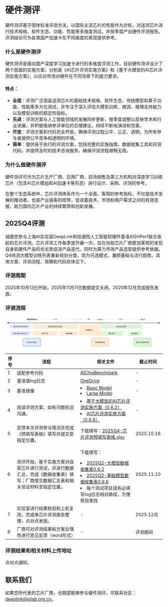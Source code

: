 # 硬件测评

<!-- AI底层技术通常分为芯片、计算、框架三个层次，在目前的国际主流AI生态中，英伟达GPU是人工智能计算芯片的领导者，其V100和A100型号的GPU是当今最主流的人工智能计算加速芯片，并基于CUDA生态筑起AI算力的“护城河”。经过多年的政府支持和自主创新，国产软硬件也取得了一定突破，在国内逐渐形成了涵盖计算芯片、开源平台、基础应用、行业应用及产品等环节较完善的人工智能产业链，但是我们仍需正视、重视与英伟达等国际一流企业的技术差距。 -->
<!-- 上海人工智能实验室牵头的 -->
硬件测评基于团体标准评测方法，以国际主流芯片的性能作为对标，对送测芯片进行技术规格、软件生态、功能、性能等多维度测试，并按季度产出硬件评测报告。评测结论可为各类国产加速卡在不同维度的表现提供参考。

### **什么是硬件测评**
<!-- 硬件测评是面向国产深度学习加速卡进行的多维度评测工作。硬件测评提供一套标准的行业测试方法，提供技术规格、软件生态、功能测试、性能测试等多视角，并周期性产出标准测评结果。硬件测评结果可用作各类国产加速卡在不同维度表现的参考。 -->
<!-- 其以《英伟达A100训练测基准测试报告》中相关数据为基准值，着重体现国产训练芯片相比A100基准的差异性(包含优/劣势)。 -->

<!-- 目前硬件测评设计了两个层面的实施方案，分别是[AI芯片评测实施方案](https://deeplink.readthedocs.io/zh-cn/latest/doc/Chip_test/basicmodel.html)和[基于大模型的AI芯片评测实施方案](https://deeplink.readthedocs.io/zh-cn/latest/doc/Chip_test/largecmodel.html)，以应对市场对硬件在不同场景下的能力要求。 -->

硬件测评是面向国产深度学习加速卡进行的多维度评测工作，目前硬件测评设计了两个层面的实施方案，分别是《AI芯片评测实施方案》和《基于大模型的AI芯片评测实施方案》，以应对市场对硬件在不同场景下的能力要求。

#### 特点：
* **全面**：评测广泛涵盖送测芯片的基础技术规格、软件生态、传统模型和算子功能、性能等多方位测试，并专注于深入评估大模型训练、微调、推理支持能力以及模型训练的稳定性指标。
* **先进**：评测方案与人工智能领域的发展同步更新，按季度调整以反映学术和行业进展，并积极吸纳参评单位的合理建议，持续不断地演进和完善。
* **开放**：评测方案和代码完全开放，确保评测过程公平、公正、透明，为所有参与者提供公平竞争和透明的环境。
* **简单**：提供易于执行的评测方案，包括完整的实施指南、数据收集工具和评测代码，并提供及时的技术咨询服务，确保评测流程顺畅无阻。


### **为什么做硬件测评**
硬件测评可作为芯片生产厂商、应用厂商、前场销售及第三方机构对深度学习训练芯片（包含AI芯片模组和AI加速卡等形态）进行设计、采购、评测的参考。

<!-- ### 当前进度和规划

厂商合作进度：目前我们已经和寒武纪、海光、昇腾、燧原、天数、壁仞等硬件厂商达成测评合作。 -->

<!-- 硬件测评工作进度和规划：

![时间线](../../_static/image/Chip_test/CT_milestone.png)
 -->
在整个生态系统中，芯片评测体系作为一个全面、客观的参考指标，不仅是技术发展的推动者，也是产业链条的纽带，促进着技术、市场和用户需求之间的有效连接，助力国内芯片产业的持续繁荣和创新发展。

## **2025Q4评测**

诚邀您参与上海AI实验室DeepLink和信通院人工智能软硬件基准AISHPerf联合发起的芯片评测。芯片评测工作每季度开展一次，旨在协助芯片厂商更加客观的发现自身软硬件产品的优劣势促进产品迭代，同时为算力市场产品选型提供参考依据。 Q4待测大模型训练列表重新规划分类，改为可选模式，兼顾基础与流行趋势。具体方案、评测流程、周期和代码具体见下。

### **评测周期**
2025年10月13日开始，2025年11月11日数据提交关闭，2025年12月完成报告发放。

### **评测流程**

<div align="center">
  <img src="../../_static/image/Chip_test/pipeline.png" />
</div>

| 序号 |  流程  |  相关文件  | 截止时间 |
| ---- |  ------  |  ------  |  ----  |
| 1 |  适配参考代码  |  [AIChipBenchmark](https://github.com/DeepLink-org/AIChipBenchmark) |  -  |
| 2 |  基准值log日志  |  [OneDrive](https://pjlab-my.sharepoint.cn/:f:/g/personal/zoutong_pjlab_org_cn/EpBZfyviosVCleMXEUEa7kgBlkp4aioFtU4YkeSIB1MvYw?e=kFKhu1)  |  -  |
| 3 |  基准镜像  |  <li>[Basic Model](https://hub.docker.com/repository/docker/deeplinkaibenchmark/basicmodel/general) </li><li>[Large Model](https://hub.docker.com/repository/docker/deeplinkaibenchmark/llmodel/general)</li>  |  -  |
| 4 |  阅读评测方案，如有问题欢迎沟通。  |  <li>[基于大模型的AI芯片评测实施方案（0.6.2）](https://aicarrier.feishu.cn/wiki/Hf5jwoDXLiNY2BkBoy6cab5yn9b) </li><li>[AI芯片评测实施方案（0.6.6）](https://aicarrier.feishu.cn/wiki/U2UDwjVNMil0OlkKwsdccicLnfg)</li>  |  -  |
| 5 |  反馈本次评测参与情况并完成《预填写表格》填写并提交至指定位置。  |  下载填写：[2025Q4-芯片评测预填写表格.xlsx](https://pjlab-my.sharepoint.cn/:x:/g/personal/hubingying_pjlab_org_cn/EUvvjbSEHetCuLYV8sfrSEkBWhHGCc45syF-vG1nqRCt4g?e=7le54H)  |  2025.10.16  |
| 6 |  测评开始，基于实施方案对自家芯片进行测试，并进行数据汇总，完成《数据收集表》填写；厂商提交数据汇总表和相关验证材料至指定位置。  | <p>下载填写：</p><li>[2025Q2-大模型数据收集表0.6.2](https://aicarrier.feishu.cn/wiki/O5IuwdTxpivtNRkCBBncuwVmncb) </li><li>[2025Q2-基础模型数据收集表0.6.6](https://aicarrier.feishu.cn/wiki/DYAnwhPlbizeNbk88lFcZS1inQp)</li><li>每个测试项目请务必填写log日志相对路径，方便核验查找</li>  |  2025.11.10  |
| 7 |  实验室进行结果核验和上机复测，完成单芯片评测报告整理，点对点发放。  | -  |  2025.12月  |
| 8 |  厂商可对评测结果和方案合理性进行意见反馈（word形式）  | - |  评测期间  |




### **评测结果和相关材料上传地址**

点对点通知。


<!-- 
1. 季度测评开始前，联系硬件测评工作人员(或邮件联系\"deeplink_benchmark@pjlab.org.cn\")，确认参与本季度测评
2. 季度测评开始，参与测评的芯片请阅读“[测评标准&实施方案](https://aicarrier.feishu.cn/wiki/WOMuwRlF6ilBf5kug8DcbpZwnqb?from=from_copylink)”，基于实施方案对自家芯片进行测试； 
3. 厂商提交数据和验证材料，实验室会进行结果核验； 
4. 实验室完成单芯片评测报告整理（可参考：[报告模版](https://aicarrier.feishu.cn/wiki/R970wOBEhihaoakWkuMco9ognu7)），点对点发放。  -->
<!-- 
### 相关链接
* **测评方案**：[测评标准&实施方案](https://aicarrier.feishu.cn/wiki/WOMuwRlF6ilBf5kug8DcbpZwnqb?from=from_copylink)
* **测评仓库**：[AIChipBenchmark](https://github.com/DeepLink-org/AIChipBenchmark) -->

## 联系我们

如果您所代表的芯片厂商，也期望能够参与硬件测评，可联系社区：deeplink@pjlab.org.cn。
